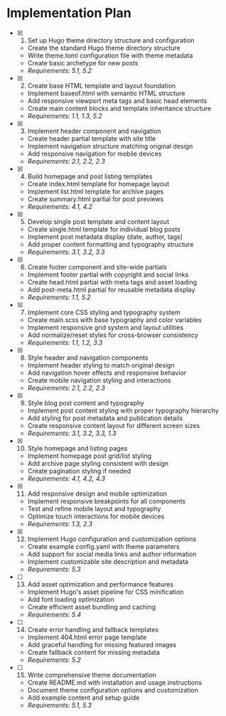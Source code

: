 # Implementation Plan

- [x] 1. Set up Hugo theme directory structure and configuration
  - Create the standard Hugo theme directory structure
  - Write theme.toml configuration file with theme metadata
  - Create basic archetype for new posts
  - _Requirements: 5.1, 5.2_

- [x] 2. Create base HTML template and layout foundation
  - Implement baseof.html with semantic HTML structure
  - Add responsive viewport meta tags and basic head elements
  - Create main content blocks and template inheritance structure
  - _Requirements: 1.1, 1.3, 5.2_

- [x] 3. Implement header component and navigation
  - Create header partial template with site title
  - Implement navigation structure matching original design
  - Add responsive navigation for mobile devices
  - _Requirements: 2.1, 2.2, 2.3_

- [x] 4. Build homepage and post listing templates
  - Create index.html template for homepage layout
  - Implement list.html template for archive pages
  - Create summary.html partial for post previews
  - _Requirements: 4.1, 4.2_

- [x] 5. Develop single post template and content layout
  - Create single.html template for individual blog posts
  - Implement post metadata display (date, author, tags)
  - Add proper content formatting and typography structure
  - _Requirements: 3.1, 3.2, 3.3_

- [x] 6. Create footer component and site-wide partials
  - Implement footer partial with copyright and social links
  - Create head.html partial with meta tags and asset loading
  - Add post-meta.html partial for reusable metadata display
  - _Requirements: 1.1, 5.2_

- [x] 7. Implement core CSS styling and typography system
  - Create main.scss with base typography and color variables
  - Implement responsive grid system and layout utilities
  - Add normalize/reset styles for cross-browser consistency
  - _Requirements: 1.1, 1.2, 3.3_

- [x] 8. Style header and navigation components
  - Implement header styling to match original design
  - Add navigation hover effects and responsive behavior
  - Create mobile navigation styling and interactions
  - _Requirements: 2.1, 2.2, 2.3_

- [x] 9. Style blog post content and typography
  - Implement post content styling with proper typography hierarchy
  - Add styling for post metadata and publication details
  - Create responsive content layout for different screen sizes
  - _Requirements: 3.1, 3.2, 3.3, 1.3_

- [x] 10. Style homepage and listing pages
  - Implement homepage post grid/list styling
  - Add archive page styling consistent with design
  - Create pagination styling if needed
  - _Requirements: 4.1, 4.2, 4.3_

- [x] 11. Add responsive design and mobile optimization
  - Implement responsive breakpoints for all components
  - Test and refine mobile layout and typography
  - Optimize touch interactions for mobile devices
  - _Requirements: 1.3, 2.3_

- [x] 12. Implement Hugo configuration and customization options
  - Create example config.yaml with theme parameters
  - Add support for social media links and author information
  - Implement customizable site description and metadata
  - _Requirements: 5.3_

- [ ] 13. Add asset optimization and performance features
  - Implement Hugo's asset pipeline for CSS minification
  - Add font loading optimization
  - Create efficient asset bundling and caching
  - _Requirements: 5.4_

- [ ] 14. Create error handling and fallback templates
  - Implement 404.html error page template
  - Add graceful handling for missing featured images
  - Create fallback content for missing metadata
  - _Requirements: 5.2_

- [ ] 15. Write comprehensive theme documentation
  - Create README.md with installation and usage instructions
  - Document theme configuration options and customization
  - Add example content and setup guide
  - _Requirements: 5.1, 5.3_